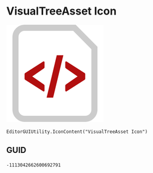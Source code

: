 # VisualTreeAsset Icon
![](/img/VisualTreeAsset%20Icon.png)

``` CSharp
EditorGUIUtility.IconContent("VisualTreeAsset Icon")
```
## GUID
```
-1113042662600692791
```
